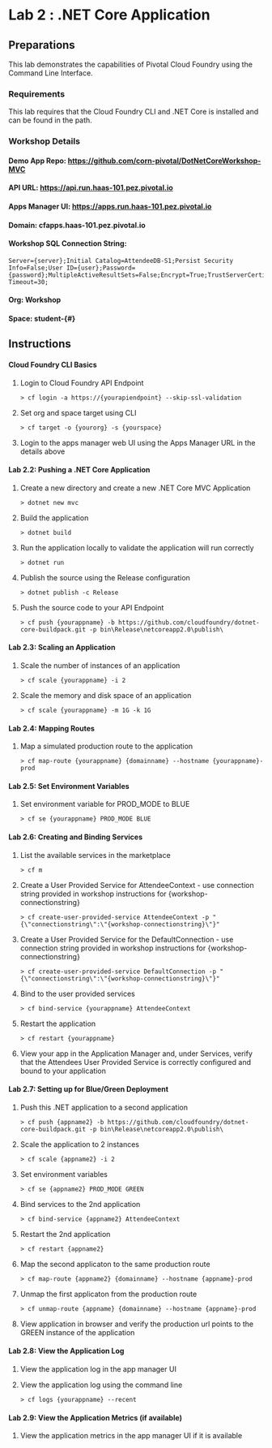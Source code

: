 # Lab 2 : .NET Core Application

## Preparations
This lab demonstrates the capabilities of Pivotal Cloud Foundry using the Command Line Interface. 

### Requirements
This lab requires that the Cloud Foundry CLI and .NET Core is installed and can be found in the path.

### Workshop Details

#### Demo App Repo: https://github.com/corn-pivotal/DotNetCoreWorkshop-MVC
#### API URL: https://api.run.haas-101.pez.pivotal.io
#### Apps Manager UI: https://apps.run.haas-101.pez.pivotal.io
#### Domain: cfapps.haas-101.pez.pivotal.io
#### Workshop SQL Connection String: 
	Server={server};Initial Catalog=AttendeeDB-S1;Persist Security Info=False;User ID={user};Password={password};MultipleActiveResultSets=False;Encrypt=True;TrustServerCertificate=False;Connection Timeout=30;
    
#### Org: Workshop
#### Space: student-{#}

## Instructions
#### Cloud Foundry CLI Basics
1. Login to Cloud Foundry API Endpoint

	`> cf login -a https://{yourapiendpoint} --skip-ssl-validation`
 
2. Set org and space target using CLI

	`> cf target -o {yourorg} -s {yourspace}`
 
3. Login to the apps manager web UI using the Apps Manager URL in the details above

#### Lab 2.2: Pushing a .NET Core Application
1. Create a new directory and create a new .NET Core MVC Application

	`> dotnet new mvc`
 
2. Build the application

	`> dotnet build`

3. Run the application locally to validate the application will run correctly

	`> dotnet run`

4. Publish the source using the Release configuration

	`> dotnet publish -c Release`

5. Push the source code to your API Endpoint

	`> cf push {yourappname} -b https://github.com/cloudfoundry/dotnet-core-buildpack.git -p bin\Release\netcoreapp2.0\publish\`
 
#### Lab 2.3: Scaling an Application
1. Scale the number of instances of an application

	`> cf scale {yourappname} -i 2`

2. Scale the memory and disk space of an application

	`> cf scale {yourappname} -m 1G -k 1G`

#### Lab 2.4: Mapping Routes
1. Map a simulated production route to the application

	`> cf map-route {yourappname} {domainname} --hostname {yourappname}-prod`

#### Lab 2.5: Set Environment Variables
1. Set environment variable for PROD_MODE to BLUE 

	`> cf se {yourappname} PROD_MODE BLUE`

#### Lab 2.6: Creating and Binding Services
1. List the available services in the marketplace

	`> cf m`

2. Create a User Provided Service for AttendeeContext - use connection string provided in workshop instructions for {workshop-connectionstring}

	`> cf create-user-provided-service AttendeeContext -p "{\"connectionstring\":\"{workshop-connectionstring}\"}"`

3. Create a User Provided Service for the DefaultConnection - use connection string provided in workshop instructions for {workshop-connectionstring}

	`> cf create-user-provided-service DefaultConnection -p "{\"connectionstring\":\"{workshop-connectionstring}\"}"`

4. Bind to the user provided services

	`> cf bind-service {yourappname} AttendeeContext`

5. Restart the application

	`> cf restart {yourappname}`

6. View your app in the Application Manager and, under Services, verify that the Attendees User Provided Service is correctly configured and bound to your application

#### Lab 2.7: Setting up for Blue/Green Deployment
1. Push this .NET application to a second application

	`> cf push {appname2} -b https://github.com/cloudfoundry/dotnet-core-buildpack.git -p bin\Release\netcoreapp2.0\publish\`

2. Scale the application to 2 instances

	`> cf scale {appname2} -i 2`

3. Set environment variables

	`> cf se {appname2} PROD_MODE GREEN`

4. Bind services to the 2nd application

    `> cf bind-service {appname2} AttendeeContext`

5. Restart the 2nd application

	`> cf restart {appname2}`

6. Map the second applicaton to the same production route

	`> cf map-route {appname2} {domainname} --hostname {appname}-prod`

7. Unmap the first applicaton from the production route

	`> cf unmap-route {appname} {domainname} --hostname {appname}-prod`

8. View application in browser and verify the production url points to the GREEN instance of the application

#### Lab 2.8: View the Application Log
1. View the application log in the app manager UI

2. View the application log using the command line

	`> cf logs {yourappname} --recent`

#### Lab 2.9: View the Application Metrics (if available)
1. View the application metrics in the app manager UI if it is available

